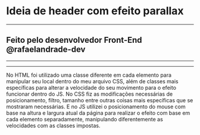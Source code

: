 <h1>Ideia de header com efeito parallax</h1>
<hr>
<h2>Feito pelo desenvolvedor Front-End @rafaelandrade-dev</h2>
<hr>
<hr>
<p>No HTML foi utilizado uma classe diferente em cada elemento para manipular seu local dentro do meu arquivo CSS, além de classes mais específicas para alterar a velocidade do seu movimento para o efeito funcionar dentro do JS. No CSS fiz as modificações necessárias de posicionamento, filtro, tamanho entre outras coisas mais específicas que se mostraram necessárias. E no JS utilizei o posicionamento do mouse com base na altura e largura atual da página para realizar o efeito com base em cada elemento separadamente, manipulando diferentemente as velocidades com as classes impostas.</p>

